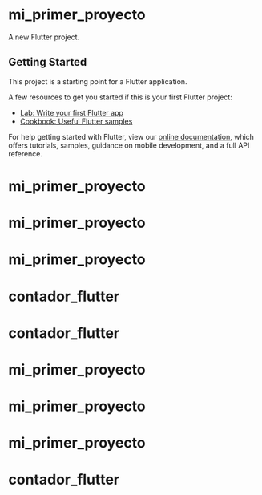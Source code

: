 # mi_primer_proyecto

A new Flutter project.

## Getting Started

This project is a starting point for a Flutter application.

A few resources to get you started if this is your first Flutter project:

- [Lab: Write your first Flutter app](https://flutter.dev/docs/get-started/codelab)
- [Cookbook: Useful Flutter samples](https://flutter.dev/docs/cookbook)

For help getting started with Flutter, view our
[online documentation](https://flutter.dev/docs), which offers tutorials,
samples, guidance on mobile development, and a full API reference.
# mi_primer_proyecto
# mi_primer_proyecto
# mi_primer_proyecto
# contador_flutter
# contador_flutter
# mi_primer_proyecto
# mi_primer_proyecto
# mi_primer_proyecto
# contador_flutter
